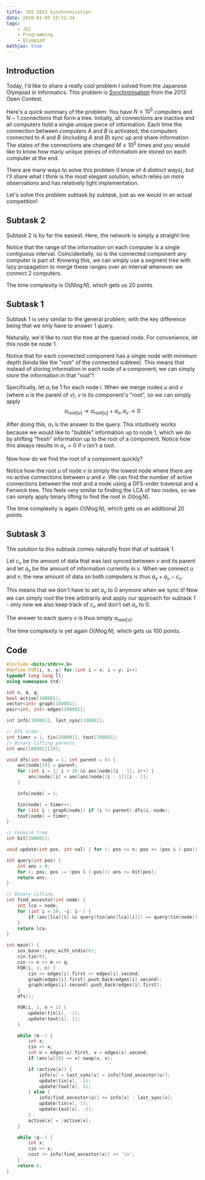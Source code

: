 ```yaml
---
title: JOI 2013 Synchronisation
date: 2020-01-05 15:51:34
tags:
    - JOI
    - Programming
    - Olympiad
mathjax: true
---
```


## Introduction

Today, I'd like to share a really cool problem I solved from the Japanese Olympiad in Informatics. This problem is [Synchronisation](https://oj.uz/problem/view/JOI13_synchronization) from the 2013 Open Contest.

Here's a quick summary of the problem: You have $N \leq 10^5$ computers and $N - 1$ connections that form a tree. Initially, all connections are inactive and all computers hold a single unique piece of information. Each time the connection between computers $A$ and $B$ is activated, the computers connected to $A$ and $B$ (including $A$ and $B$) sync up and share information. The states of the connections are changed $M \leq 10^5$ times and you would like to know how many unique pieces of information are stored on each computer at the end.

There are many ways to solve this problem (I know of 4 distinct ways), but I'll share what I think is the most elegant solution, which relies on more observations and has relatively light implementation.

Let's solve this problem subtask by subtask, just as we would in an actual competition!

## Subtask 2

Subtask 2 is by far the easiest. Here, the network is simply a straight line.

Notice that the range of the information on each computer is a single contiguous interval. Coincidentally, so is the connected component any computer is part of. Knowing this, we can simply use a segment tree with lazy propagation to merge these ranges over an interval whenever we connect 2 computers.

The time complexity is $O(N \log N)$, which gets us 20 points.

## Subtask 1

Subtask 1 is very similar to the general problem, with the key difference being that we only have to answer 1 query.

Naturally, we'd like to root the tree at the queried node. For convenience, let this node be node 1.

Notice that for each connected component has a single node with minimum depth (kinda like the "root" of the connected subtree). This means that instead of storing information in each node of a component, we can simply store the information in that "root"!

Specifically, let $a_i$ be 1 for each node $i$. When we merge nodes $u$ and $v$ (where $u$ is the parent of $v$), $v$ is its component's "root", so we can simply apply
$$a_{root[u]} \to a_{root[u]} + a_v, a_v \to 0$$

After doing this, $a_1$ is the answer to the query. This intuitively works because we would like to "bubble" information up to node 1, which we do by shifting "fresh" information up to the root of a component. Notice how this always results in $a_v = 0$ if $v$ isn't a root.

Now how do we find the root of a component quickly?

Notice how the root $u$ of node $v$ is simply the lowest node where there are no active connections between $u$ and $v$. We can find the number of active connections between the root and a node using a DFS-order traversal and a Fenwick tree. This feels very similar to finding the LCA of two nodes, so we can simply apply binary lifting to find the root in $O(\log N)$.

The time complexity is again $O(N \log N)$, which gets us an additional 20 points.

## Subtask 3

The solution to this subtask comes naturally from that of subtask 1.

Let $c_v$ be the amount of data that was last synced between $v$ and its parent and let $a_v$ be the amount of information currently in $v$. When we connect $u$ and $v$, the new amount of data on both computers is thus $a_v + a_u - c_v$.

This means that we don't have to set $a_v$ to 0 anymore when we sync it! Now we can simply root the tree arbitrarily and apply our approach for subtask 1 - only now we also keep track of $c_v$ and don't set $a_v$ to 0.

The answer to each query $v$ is thus simply $a_{root[v]}$.

The time complexity is yet again $O(N \log N)$, which gets us 100 points.

## Code

```cpp
#include <bits/stdc++.h>
#define FOR(i, x, y) for (int i = x; i < y; i++)
typedef long long ll;
using namespace std;

int n, m, q;
bool active[100001];
vector<int> graph[100001];
pair<int, int> edges[200001];

int info[100001], last_sync[100001];

// DFS order
int timer = 1, tin[100001], tout[100001];
// Binary lifting parents
int anc[100001][20];

void dfs(int node = 1, int parent = 0) {
    anc[node][0] = parent;
    for (int i = 1; i < 20 && anc[node][i - 1]; i++) {
        anc[node][i] = anc[anc[node][i - 1]][i - 1];
    }

    info[node] = 1;

    tin[node] = timer++;
    for (int i : graph[node]) if (i != parent) dfs(i, node);
    tout[node] = timer;
}

// Fenwick tree
int bit[100001];

void update(int pos, int val) { for (; pos <= n; pos += (pos & (-pos))) bit[pos] += val; }

int query(int pos) {
    int ans = 0;
    for (; pos; pos -= (pos & (-pos))) ans += bit[pos];
    return ans;
}

// Binary lifting
int find_ancestor(int node) {
    int lca = node;
    for (int i = 19; ~i; i--) {
        if (anc[lca][i] && query(tin[anc[lca][i]]) == query(tin[node])) lca = anc[lca][i];
    }
    return lca;
}

int main() {
    ios_base::sync_with_stdio(0);
    cin.tie(0);
    cin >> n >> m >> q;
    FOR(i, 1, n) {
        cin >> edges[i].first >> edges[i].second;
        graph[edges[i].first].push_back(edges[i].second);
        graph[edges[i].second].push_back(edges[i].first);
    }
    dfs();

    FOR(i, 1, n + 1) {
        update(tin[i], -1);
        update(tout[i], 1);
    }

    while (m--) {
        int x;
        cin >> x;
        int u = edges[x].first, v = edges[x].second;
        if (anc[u][0] == v) swap(u, v);

        if (active[x]) {
            info[v] = last_sync[v] = info[find_ancestor(u)];
            update(tin[v], -1);
            update(tout[v], 1);
        } else {
            info[find_ancestor(u)] += info[v] - last_sync[v];
            update(tin[v], 1);
            update(tout[v], -1);
        }
        active[x] = !active[x];
    }

    while (q--) {
        int x;
        cin >> x;
        cout << info[find_ancestor(x)] << '\n';
    }
    return 0;
}
```
